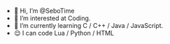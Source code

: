 - 👋 Hi, I’m @SeboTime
- 👀 I’m interested at Coding.
- 🌱 I’m currently learning C / C++ / Java / JavaScript.
- 😌 I can code Lua / Python / HTML
